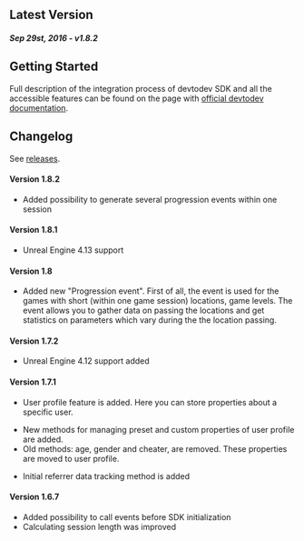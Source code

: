 Latest Version 
--------------
##### _Sep 29st, 2016_ - v1.8.2


Getting Started
---------------
Full description of the integration process of devtodev SDK and all the accessible features can be found on the page with [official devtodev documentation](https://www.devtodev.com/help/141).

Changelog
---------
See [releases](https://github.com/devtodev-analytics/unreal-sdk/releases).

#### Version 1.8.2
* Added possibility to generate several progression events within one session

#### Version 1.8.1
* Unreal Engine 4.13 support

#### Version 1.8
* Added new "Progression event". First of all, the event is used for the games with short (within one game session) locations, game levels. The event allows you to gather data on passing the locations and get statistics on parameters which vary during the the location passing.

#### Version 1.7.2
* Unreal Engine 4.12 support added

#### Version 1.7.1
* User profile feature is added. Here you can store properties about a specific user.
 - New methods for managing preset and custom properties of user profile are added.
 - Old methods: age, gender and cheater, are removed. These properties are moved to user profile.
* Initial referrer data tracking method is added

#### Version 1.6.7
* Added possibility to call events before SDK initialization
* Calculating session length was improved
